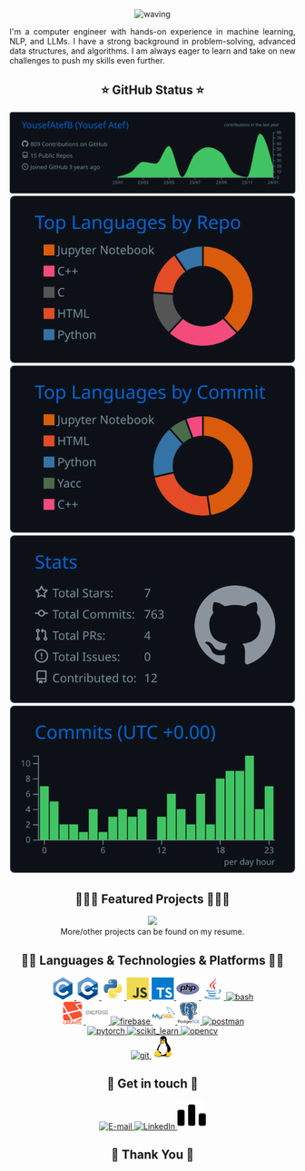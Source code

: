<div align='center'>

![waving](https://capsule-render.vercel.app/api?type=waving&height=200&text=Hello,%20I'm%20Yousef!&fontAlign=50&fontAlignY=40&color=timeGradient)

</div>

<!-- Section 0 -->
<p align='justify'>
I'm a computer engineer with hands-on experience in machine learning, NLP, and LLMs. I have a strong background in problem-solving, advanced data structures, and algorithms. I am always eager to learn and take on new challenges to push my skills even further.
</p>

<!-- Section 1 -->
<div align='center'>
<h2> ⭐ GitHub Status ⭐ </h2>


[![](https://raw.githubusercontent.com/YousefAtefB/YousefAtefB/main/profile-summary-card-output/github_dark/0-profile-details.svg)](https://github.com/vn7n24fzkq/github-profile-summary-cards)
[![](https://raw.githubusercontent.com/YousefAtefB/YousefAtefB/main/profile-summary-card-output/github_dark/1-repos-per-language.svg)](https://github.com/vn7n24fzkq/github-profile-summary-cards) [![](https://raw.githubusercontent.com/YousefAtefB/YousefAtefB/main/profile-summary-card-output/github_dark/2-most-commit-language.svg)](https://github.com/vn7n24fzkq/github-profile-summary-cards)
[![](https://raw.githubusercontent.com/YousefAtefB/YousefAtefB/main/profile-summary-card-output/github_dark/3-stats.svg)](https://github.com/vn7n24fzkq/github-profile-summary-cards) [![](https://raw.githubusercontent.com/YousefAtefB/YousefAtefB/main/profile-summary-card-output/github_dark/4-productive-time.svg)](https://github.com/vn7n24fzkq/github-profile-summary-cards)

</div>

<div align='center'> 
  <h2> 👨🏻‍🔧 Featured Projects  👩🏻‍🔬</h2>
	
  <a href="https://github.com/TheBotiverse/Botiverse" >
      <img height="76" src="https://i.imgur.com/5Lje2Ji.png"/>
  </a>
	
<br>
More/other projects can be found on my resume.
</div>

<!-- Section 2 -->
<div align='center'>
<h2> 👨‍💻 Languages & Technologies & Platforms 👨‍💻 </h2>
    <a href="https://www.cprogramming.com/" target="_blank" rel="noreferrer"> 
        <img src="https://raw.githubusercontent.com/devicons/devicon/master/icons/c/c-original.svg" alt="c" width="40" height="40"/> 
    </a> 
    <a href="https://www.w3schools.com/cpp/" target="_blank" rel="noreferrer"> 
        <img src="https://raw.githubusercontent.com/devicons/devicon/master/icons/cplusplus/cplusplus-original.svg" alt="cplusplus" width="40" height="40"/> 
    </a> 
    <a href="https://www.python.org" target="_blank" rel="noreferrer"> 
        <img src="https://raw.githubusercontent.com/devicons/devicon/master/icons/python/python-original.svg" alt="python" width="40" height="40"/> 
    </a> 
    <!-- <a href="https://nodejs.org" target="_blank" rel="noreferrer"> 
        <img src="https://raw.githubusercontent.com/devicons/devicon/master/icons/nodejs/nodejs-original-wordmark.svg" alt="nodejs" width="40" height="40"/> 
    </a>  -->
    <a href="https://developer.mozilla.org/en-US/docs/Web/JavaScript" target="_blank" rel="noreferrer"> 
        <img src="https://raw.githubusercontent.com/devicons/devicon/master/icons/javascript/javascript-original.svg" alt="javascript" width="40" height="40"/> 
    </a> 
    <a href="https://www.typescriptlang.org/" target="_blank" rel="noreferrer"> 
        <img src="https://raw.githubusercontent.com/devicons/devicon/master/icons/typescript/typescript-original.svg" alt="typescript" width="40" height="40"/> 
    </a> 
    <a href="https://www.php.net" target="_blank" rel="noreferrer"> 
        <img src="https://raw.githubusercontent.com/devicons/devicon/master/icons/php/php-original.svg" alt="php" width="40" height="40"/> 
    </a> 
    <a href="https://www.java.com" target="_blank" rel="noreferrer"> 
        <img src="https://raw.githubusercontent.com/devicons/devicon/master/icons/java/java-original.svg" alt="java" width="40" height="40"/> 
    </a> 
    <a href="https://www.gnu.org/software/bash/" target="_blank" rel="noreferrer"> 
        <img src="https://www.vectorlogo.zone/logos/gnu_bash/gnu_bash-icon.svg" alt="bash" width="40" height="40"/> 
    </a> 
<br>
    <a href="https://laravel.com/" target="_blank" rel="noreferrer"> 
        <img src="https://raw.githubusercontent.com/devicons/devicon/master/icons/laravel/laravel-plain-wordmark.svg" alt="laravel" width="40" height="40"/> 
    </a> 
    <a href="https://expressjs.com" target="_blank" rel="noreferrer"> 
        <img src="https://raw.githubusercontent.com/devicons/devicon/master/icons/express/express-original-wordmark.svg" alt="express" width="40" height="40"/> 
    </a> 
    <a href="https://firebase.google.com/" target="_blank" rel="noreferrer"> 
        <img src="https://www.vectorlogo.zone/logos/firebase/firebase-icon.svg" alt="firebase" width="40" height="40"/> 
    </a> 
    <!-- <a href="https://www.mongodb.com/" target="_blank" rel="noreferrer"> 
        <img src="https://raw.githubusercontent.com/devicons/devicon/master/icons/mongodb/mongodb-original-wordmark.svg" alt="mongodb" width="40" height="40"/> 
    </a>  -->
    <a href="https://www.mysql.com/" target="_blank" rel="noreferrer"> 
        <img src="https://raw.githubusercontent.com/devicons/devicon/master/icons/mysql/mysql-original-wordmark.svg" alt="mysql" width="40" height="40"/> 
    </a> 
    <a href="https://www.postgresql.org" target="_blank" rel="noreferrer"> 
        <img src="https://raw.githubusercontent.com/devicons/devicon/master/icons/postgresql/postgresql-original-wordmark.svg" alt="postgresql" width="40" height="40"/> 
    </a> 
    <a href="https://postman.com" target="_blank" rel="noreferrer"> 
        <img src="https://www.vectorlogo.zone/logos/getpostman/getpostman-icon.svg" alt="postman" width="40" height="40"/> 
    </a>
<br>
    <a href="https://pytorch.org/" target="_blank" rel="noreferrer"> 
        <img src="https://www.vectorlogo.zone/logos/pytorch/pytorch-icon.svg" alt="pytorch" width="40" height="40"/> 
    </a> 
    <a href="https://scikit-learn.org/" target="_blank" rel="noreferrer"> 
        <img src="https://upload.wikimedia.org/wikipedia/commons/0/05/Scikit_learn_logo_small.svg" alt="scikit_learn" width="40" height="40"/> 
    </a> 
    <a href="https://opencv.org/" target="_blank" rel="noreferrer"> 
        <img src="https://www.vectorlogo.zone/logos/opencv/opencv-icon.svg" alt="opencv" width="40" height="40"/> 
    </a> 
<br> 
    <a href="https://git-scm.com/" target="_blank" rel="noreferrer"> 
        <img src="https://www.vectorlogo.zone/logos/git-scm/git-scm-icon.svg" alt="git" width="40" height="40"/> 
    </a> 
    <a href="https://www.linux.org/" target="_blank" rel="noreferrer"> 
        <img src="https://raw.githubusercontent.com/devicons/devicon/master/icons/linux/linux-original.svg" alt="linux" width="40" height="40"/> 
    </a> 
</div>


<!-- Section 3 -->
<!-- <div align='center'>
	<h2> 👨🏻‍🔧 Projects I'm proud of 👨🏻‍🔧</h2>
	<a href="https://github.com/radwaahmed2132000/Auto-Grader">
		<img width="1261" alt="image"
		src="https://user-images.githubusercontent.com/49572294/178153051-34179648-8083-4943-b84d-428333594172.png">
	</a>
<br>
	<a href="https://github.com/EssamWisam/Breaking-RSA-With-Math">
		<img width="1218" alt="image"
		src="https://user-images.githubusercontent.com/49572294/178153277-c5e31687-a0f1-4f84-ba7e-b10bc6671b35.png">
	</a>
<br>
	<a href="https://github.com/AhmadJamal01/Galaxy-Surfers">
	<img width="1043" alt="image"
		src="https://user-images.githubusercontent.com/49572294/178153839-5bec19de-340d-48e5-a18f-24ea23212a76.png">
	</a>
<br>
</div> -->

<!-- Section 4 -->
<div align='center'>
	<h2> 💬 Get in touch 💬 </h2>
	<a href="mailto: YousefAtefB@gmail.com">
	<img src="https://edent.github.io/SuperTinyIcons/images/svg/email.svg" width="50" title="E-mail" />
</a>
	<a href="https://www.linkedin.com/in/YousefAtef/">
	<img src="https://edent.github.io/SuperTinyIcons/images/svg/linkedin.svg" width="50" title="LinkedIn" />
</a>
</a>
	<a href="https://codeforces.com/profile/batyousef">
	<img src="./assets/codeforces.svg" width="50" title="Codeforces" />
</a>
	<!-- <a href="https://stackexchange.com/users/18128205/mohamed-saad">
	<img src="https://edent.github.io/SuperTinyIcons/images/svg/stackexchange.svg" width="50" title="Stack Exchange" />
</a>
	<a href="https://stackoverflow.com/users/13183560/mohamed-saad">
	<img src="https://edent.github.io/SuperTinyIcons/images/svg/stackoverflow.svg" width="50" title="StackOverflow" />
</a> -->

</div>

<!-- Section 5 -->
<div align='center'>
	<h2> 💖 Thank You 💖 </h2>
</div>
